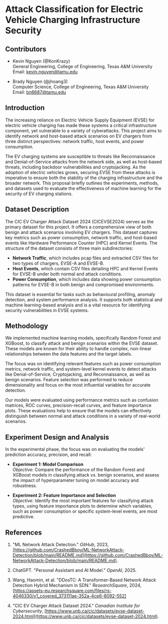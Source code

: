 # Attack Classification for Electric Vehicle Charging Infrastructure Security

## **Contributors**
- Kevin Nguyen (@KonKrazy)  
  General Engineering, College of Engineering, Texas A&M University  
  Email: kevin.nguyen@tamu.edu

- Brady Nguyen (@jhoang3)  
  Computer Science, College of Engineering, Texas A&M University  
  Email: bn6687@tamu.edu

## **Introduction**
The increasing reliance on Electric Vehicle Supply Equipment (EVSE) for electric vehicle charging has made these systems a critical infrastructure component, yet vulnerable to a variety of cyberattacks. This project aims to identify network and host-based attack scenarios on EV chargers from three distinct perspectives: network traffic, host events, and power consumption.  

The EV charging systems are susceptible to threats like Reconnaissance and Denial-of-Service attacks from the network side, as well as host-based threats, including backdoor vulnerabilities and cryptojacking. As the adoption of electric vehicles grows, securing EVSE from these attacks is imperative to ensure both the stability of the charging infrastructure and the broader network. This proposal briefly outlines the experiments, methods, and datasets used to evaluate the effectiveness of machine learning for the security of EV charging stations.

## **Dataset Description**
The CIC EV Charger Attack Dataset 2024 (CICEVSE2024) serves as the primary dataset for this project. It offers a comprehensive view of both benign and attack scenarios involving EV chargers. This dataset captures key metrics such as power consumption, network traffic, and host-based events like Hardware Performance Counter (HPC) and Kernel Events. The structure of the dataset consists of three main subdirectories:

- **Network Traffic**, which includes pcap files and extracted CSV files for two types of chargers, EVSE-A and EVSE-B.  
- **Host Events**, which contain CSV files detailing HPC and Kernel Events for EVSE-B under both normal and attack conditions.  
- **Power Consumption**, which includes data showing power consumption patterns for EVSE-B in both benign and compromised environments.  

This dataset is essential for tasks such as behavioural profiling, anomaly detection, and system performance analysis. It supports both statistical and machine learning-based analysis and is a vital resource for identifying security vulnerabilities in EVSE systems.

## **Methodology**
We implemented machine learning models, specifically Random Forest and XGBoost, to classify attack and benign scenarios within the EVSE dataset. These models are known for their ability to handle complex, non-linear relationships between the data features and the target labels. 

The focus was on identifying relevant features such as power consumption metrics, network traffic, and system-level kernel events to detect attacks like Denial-of-Service, Cryptojacking, and Reconnaissance, as well as benign scenarios. Feature selection was performed to reduce dimensionality and focus on the most influential variables for accurate detection. 

Our models were evaluated using performance metrics such as confusion matrices, ROC curves, precision-recall curves, and feature importance plots. These evaluations help to ensure that the models can effectively distinguish between normal and attack conditions in a variety of real-world scenarios.

## **Experiment Design and Analysis**
In the experimental phase, the focus was on evaluating the models' prediction accuracy, precision, and recall:

- **Experiment 1: Model Comparison**  
  *Objective:* Compare the performance of the Random Forest and XGBoost models in classifying attack vs. benign scenarios, and assess the impact of hyperparameter tuning on model accuracy and robustness.

- **Experiment 2: Feature Importance and Selection**  
  *Objective:* Identify the most important features for classifying attack types, using feature importance plots to determine which variables, such as power consumption or specific system-level events, are most predictive.

## **References**
1. "ML Network Attack Detection." *GitHub*, 2023, [https://github.com/CrashedBboy/ML-NetworkAttack-Detection/blob/main/README.md](https://github.com/CrashedBboy/ML-NetworkAttack-Detection/blob/main/README.md).

2. ChatGPT. "Personal Assistant and AI Model." *OpenAI*, 2025.

3. Wang, Haomin, et al. "DDosTC: A Transformer-Based Network Attack Detection Hybrid Mechanism in SDN." *ResearchSquare*, 2024, [https://assets-eu.researchsquare.com/files/rs-4046330/v1_covered_373111ae-352a-4ce6-8092-552]

4. "CIC EV Charger Attack Dataset 2024." *Canadian Institute for Cybersecurity*, [https://www.unb.ca/cic/datasets/evse-dataset-2024.html](https://www.unb.ca/cic/datasets/evse-dataset-2024.html).
